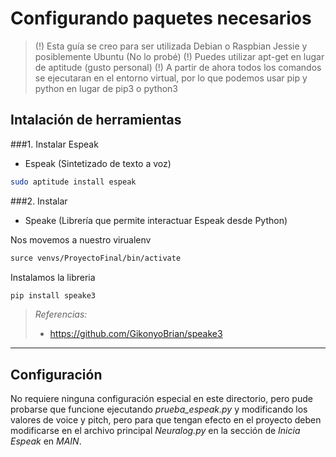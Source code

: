 # Configurando paquetes necesarios 

> (!) Esta guía se creo para ser utilizada Debian o Raspbian Jessie y posiblemente Ubuntu (No lo probé)
> (!) Puedes utilizar apt-get en lugar de aptitude (gusto personal)
> (!) A partir de ahora todos los comandos se ejecutaran en el entorno virtual, por lo que podemos usar pip y python en lugar de pip3 o python3

## Intalación de herramientas

###1. Instalar Espeak

- Espeak (Sintetizado de texto a voz)

```bash
sudo aptitude install espeak
```

###2. Instalar 

- Speake (Librería que permite interactuar Espeak desde Python)

Nos movemos a nuestro virualenv
```bash
surce venvs/ProyectoFinal/bin/activate
```

Instalamos la libreria
```bash
pip install speake3
```

> *Referencias:*
> - https://github.com/GikonyoBrian/speake3

------------------------------------------------------------------------------------------------------------------

## Configuración

No requiere ninguna configuración especial en este directorio, pero pude probarse que funcione ejecutando *prueba_espeak.py* y modificando
los valores de voice y pitch, pero para que tengan efecto en el proyecto deben modificarse en el archivo principal *Neuralog.py* en la
sección de *Inicia Espeak* en *MAIN*.

